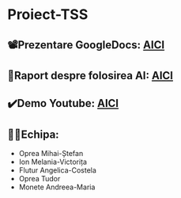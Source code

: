 # Proiect-TSS

## 📽️Prezentare GoogleDocs: [AICI](https://docs.google.com/presentation/d/1IhbSZWsAuq4MvXnZCUSLU7HCVE0sBTDfhk4CBI1_UkI/edit#slide=id.p)
## 🤖Raport despre folosirea AI: [AICI](https://docs.google.com/document/d/10eVNFhBbZDiVHIzsa90sHRhSPvMw0e39qoSFkQQLrm4/edit?usp=sharing)
## ✔️Demo Youtube: [AICI](https://youtu.be/f2onpvj9ZMQ)
## 👨‍💻Echipa:
* Oprea Mihai-Ștefan
* Ion Melania-Victorița
* Flutur Angelica-Costela
* Oprea Tudor
* Monete Andreea-Maria
